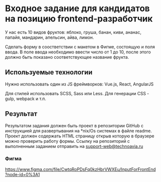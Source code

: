 # Входное задание для кандидатов на позицию frontend-разработчик
У нас есть 10 видов фруктов: яблоко, груша, банан, киви, ананас, папайя, мандарин, апельсин, айва, лимон.

Сделать форму в соостветствии с макетом в Фигме, состоящую и поля ввода. В поле ввода необходимо ввести число от 1 до 10, после этого должно быть показано соответствующее название фрукта.

## Используемые технологии

Нужно использовать один из JS фреймворков: Vue.js, React, AngularJS

Для стилей использовать SCSS, Sass или Less. Для генерации CSS - gulp, webpack и т.п.

## Результат

Результатом задания должен быть проект в репозитории GitHub с инструкцией для развертывания на *nix/Os системах в файле readme.
Проект должен содержать HTML страницу открыв которую в браузере можно проверить работу формы.
Ссылку на репозиторий с выполненным заданием отправить на support-web@technoavia.ru

### Фигма

https://www.figma.com/file/CwtqRoPDsFq0kzHbrVWXEu/InputForFrontEnd?node-id=0%3A1
